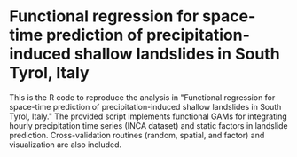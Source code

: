 # Functional regression for space-time prediction of precipitation-induced shallow landslides in South Tyrol, Italy
This is the R code to reproduce the analysis in "Functional regression for space-time prediction of precipitation-induced shallow landslides in South Tyrol, Italy."
The provided script implements functional GAMs for integrating hourly precipitation time series (INCA dataset) and static factors in landslide prediction. Cross-validation routines (random, spatial, and factor) and visualization are also included.

